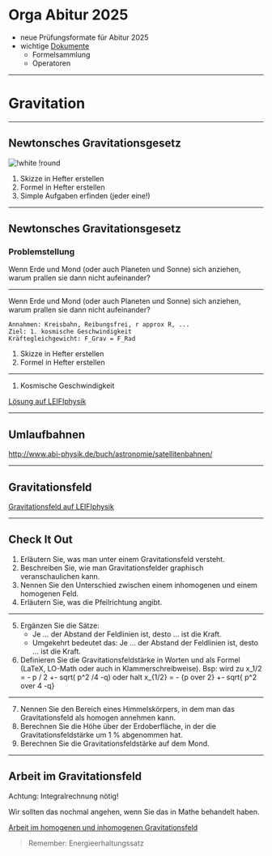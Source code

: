 # Orga Abitur 2025

- neue Prüfungsformate für Abitur 2025
- wichtige [Dokumente](https://www.iqb.hu-berlin.de/abitur/dokumente/naturwissenschaften/)
    - Formelsammlung
    - Operatoren
---

# Gravitation

---

## Newtonsches Gravitationsgesetz

![!white !round](https://upload.wikimedia.org/wikipedia/commons/thumb/0/0e/NewtonsLawOfUniversalGravitation.svg/1280px-NewtonsLawOfUniversalGravitation.svg.png)

1. Skizze in Hefter erstellen
1. Formel in Hefter erstellen
1. Simple Aufgaben erfinden (jeder eine!)

---

## Newtonsches Gravitationsgesetz

### Problemstellung

Wenn Erde und Mond (oder auch Planeten und Sonne) sich anziehen, warum prallen sie dann nicht aufeinander?

---

Wenn Erde und Mond (oder auch Planeten und Sonne) sich anziehen, warum prallen sie dann nicht aufeinander?

~~~
Annahmen: Kreisbahn, Reibungsfrei, r approx R, ...
Ziel: 1. kosmische Geschwindigkeit
Kräftegleichgewicht: F_Grav = F_Rad
~~~

1. Skizze in Hefter erstellen
1. Formel in Hefter erstellen

---

1. Kosmische Geschwindigkeit

[Lösung auf LEIFIphysik](https://www.leifiphysik.de/mechanik/gravitationsgesetz-und-feld/aufgabe/erste-kosmische-geschwindigkeit)

---

## Umlaufbahnen

http://www.abi-physik.de/buch/astronomie/satellitenbahnen/

---

## Gravitationsfeld

[Gravitationsfeld auf LEIFIphysik](https://www.leifiphysik.de/mechanik/gravitationsgesetz-und-feld/grundwissen/gravitationsfeld)

---

## Check It Out

1. Erläutern Sie, was man unter einem Gravitationsfeld versteht.
2. Beschreiben Sie, wie man Gravitationsfelder graphisch veranschaulichen kann.
3. Nennen Sie den Unterschied zwischen einem inhomogenen und einem homogenen Feld.
4. Erläutern Sie, was die Pfeilrichtung angibt.

---

5. Ergänzen Sie die Sätze:
   * Je ...  der Abstand der Feldlinien ist, desto ... ist die Kraft. 
   * Umgekehrt bedeutet das: Je ...  der Abstand der Feldlinien ist, desto ... ist die Kraft.
6. Definieren Sie die Gravitationsfeldstärke in Worten und als Formel (LaTeX, LO-Math oder auch in Klammerschreibweise). Bsp: wird zu x_1/2 = - p / 2 +- sqrt( p^2 /4 -q) oder halt x_{1/2} = - {p over 2} +- sqrt{ p^2 over 4 -q}

---


7. Nennen Sie den Bereich eines Himmelskörpers, in dem man das Gravitationsfeld als homogen annehmen kann.
8. Berechnen Sie die Höhe über der Erdoberfläche, in der die Gravitationsfeldstärke um 1 % abgenommen hat.
9. Berechnen Sie die Gravitationsfeldstärke auf dem Mond.

---

## Arbeit im Gravitationsfeld

Achtung: Integralrechnung nötig!

Wir sollten das nochmal angehen, wenn Sie das in Mathe behandelt haben.

[Arbeit im homogenen und inhomogenen Gravitationsfeld](https://www.leifiphysik.de/mechanik/gravitationsgesetz-und-feld/grundwissen/arbeit-im-gravitationsfeld)

> Remember: Energieerhaltungssatz
